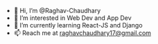 - 👋 Hi, I’m @Raghav-Chaudhary
- 👀 I’m interested in Web Dev and App Dev
- 🌱 I’m currently learning React-JS and Django
- 📫 Reach me at raghavchaudhary17@gmail.com

<!---
Raghav-Chaudhary/Raghav-Chaudhary is a ✨ special ✨ repository because its `README.md` (this file) appears on your GitHub profile.
You can click the Preview link to take a look at your changes.
--->
